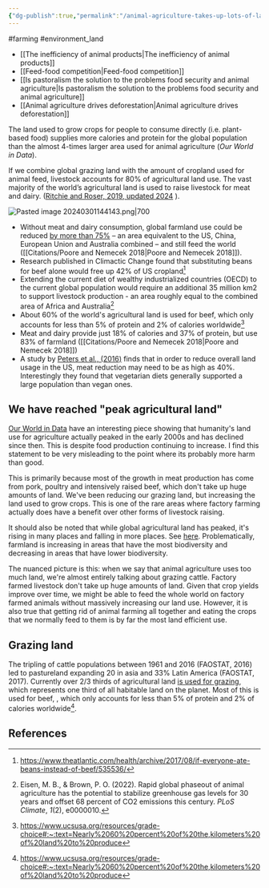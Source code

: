 ```yaml
---
{"dg-publish":true,"permalink":"/animal-agriculture-takes-up-lots-of-land-but-provide-few-calories/","created":"2024-04-22T11:39:18.000+01:00","updated":"2025-10-10T23:48:42.691+01:00"}
---
```


#farming #environment_land 

- [[The inefficiency of animal products\|The inefficiency of animal products]]
- [[Feed-food competition\|Feed-food competition]]
- [[Is pastoralism the solution to the problems food security and animal agriculture\|Is pastoralism the solution to the problems food security and animal agriculture]]
- [[Animal agriculture drives deforestation\|Animal agriculture drives deforestation]]

The land used to grow crops for people to consume directly (i.e. plant-based food) supplies more calories and protein for the global population than the almost 4-times larger area used for animal agriculture (_Our World in Data_).

If we combine global grazing land with the amount of cropland used for animal feed, livestock accounts for 80% of agricultural land use. The vast majority of the world’s agricultural land is used to raise livestock for meat and dairy. ([Ritchie and Roser, 2019, updated 2024](https://ourworldindata.org/global-land-for-agriculture) ). 

![Pasted image 20240301144143.png|700](/img/user/Pasted%20image%2020240301144143.png)

- Without meat and dairy consumption, global farmland use could be reduced [by more than 75%](https://www.theguardian.com/environment/2018/may/31/avoiding-meat-and-dairy-is-single-biggest-way-to-reduce-your-impact-on-earth) – an area equivalent to the US, China, European Union and Australia combined – and still feed the world ([[Citations/Poore and Nemecek 2018\|Poore and Nemecek 2018]]).
- Research published in Climactic Change found that substituting beans for beef alone would free up 42% of US cropland[^5]
- Extending the current diet of wealthy industrialized countries (OECD) to the current global population would require an additional 35 million km2 to support livestock production - an area roughly equal to the combined area of Africa and Australia[^4]
- About 60% of the world's agricultural land is used for beef, which only accounts for less than 5% of protein and 2% of calories worldwide[^6]
- Meat and dairy provide just 18% of calories and 37% of protein, but use 83% of farmland ([[Citations/Poore and Nemecek 2018\|Poore and Nemecek 2018]])
- A study by [Peters et al., (2016)](https://online.ucpress.edu/elementa/article/doi/10.12952/journal.elementa.000116/112904/Carrying-capacity-of-U-S-agricultural-land-Ten) finds that in order to reduce overall land usage in the US, meat reduction may need to be as high as 40%. Interestingly they found that vegetarian diets generally supported a large population than vegan ones.

## We have reached "peak agricultural land"
[Our World in Data](https://ourworldindata.org/peak-agriculture-land) have an interesting piece showing that humanity's land use for agriculture actually peaked in the early 2000s and has declined since then. This is despite food production continuing to increase. I find this statement to be very misleading to the point where its probably more harm than good.

This is primarily because most of the growth in meat production has come from pork, poultry and intensively raised beef, which don't take up huge amounts of land. We've been reducing our grazing land, but increasing the land used to grow crops. This is one of the rare areas where factory farming actually does have a benefit over other forms of livestock raising.

It should also be noted that while global agricultural land has peaked, it's rising in many places and falling in more places. See [here](https://ourworldindata.org/grapher/agriculture-more-less-land). Problematically, farmland is increasing in areas that have the most biodiversity and decreasing in areas that have lower biodiversity. 

The nuanced picture is this: when we say that animal agriculture uses too much land, we're almost entirely talking about grazing cattle. Factory farmed livestock don't take up huge amounts of land. Given that crop yields improve over time, we might be able to feed the whole world on factory farmed animals without massively increasing our land use. However, it is also true that getting rid of animal farming all together and eating the crops that we normally feed to them is by far the most land efficient use.

## Grazing land
The tripling of cattle populations between 1961 and 2016 (FAOSTAT, 2016) led to pastureland expanding 20 in asia and 33% Latin America (FAOSTAT, 2017). Currently over 2/3 thirds of agricultural land [is used for grazing](https://ourworldindata.org/land-use), which represents one third of all habitable land on the planet. Most of this is used for beef, , which only accounts for less than 5% of protein and 2% of calories worldwide[^6]. 

## References
[^4]: Eisen, M. B., & Brown, P. O. (2022). Rapid global phaseout of animal agriculture has the potential to stabilize greenhouse gas levels for 30 years and offset 68 percent of CO2 emissions this century. _PLoS Climate_, _1_(2), e0000010.
[^5]: https://www.theatlantic.com/health/archive/2017/08/if-everyone-ate-beans-instead-of-beef/535536/
[^6]: https://www.ucsusa.org/resources/grade-choice#:~:text=Nearly%2060%20percent%20of%20the,kilometers%20of%20land%20to%20produce